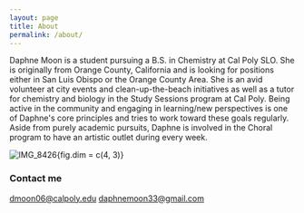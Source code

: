 ```yaml
---
layout: page
title: About
permalink: /about/
---
```


Daphne Moon is a student pursuing a B.S. in Chemistry at Cal Poly SLO. She is originally from Orange County, California and is looking for positions either in San Luis Obispo or the Orange County Area. She is an avid volunteer at city events and clean-up-the-beach initiatives as well as a tutor for chemistry and biology in the Study Sessions program at Cal Poly. Being active in the community and engaging in learning/new perspectives is one of Daphne's core principles and tries to work toward these goals regularly. Aside from purely academic pursuits, Daphne is involved in the Choral program to have an artistic outlet during every week. 

![IMG_8426](https://user-images.githubusercontent.com/99764442/155393505-c113c704-d8c1-4c59-8386-347564b62bfa.JPG){fig.dim = c(4, 3)} 


### Contact me

[dmoon06@calpoly.edu](mailto:dmoon06@calpoly.edu)
[daphnemoon33@gmail.com](mailto:daphnemoon33@gmail.com)
